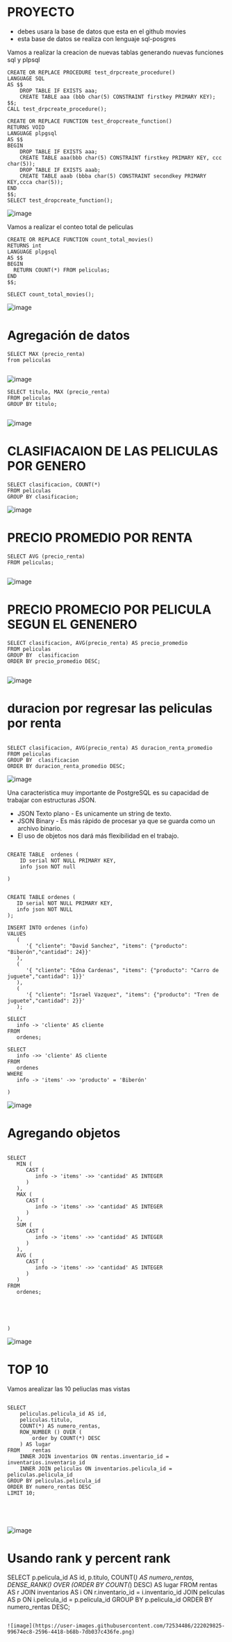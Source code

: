 # PROYECTO

* debes usara la base de datos que esta en el github movies
* esta base de datos se realiza con lenguaje sql-posgres 

Vamos a realizar la creacion de nuevas tablas generando nuevas funciones sql y plpsql

```
CREATE OR REPLACE PROCEDURE test_drpcreate_procedure()
LANGUAGE SQL
AS $$
	DROP TABLE IF EXISTS aaa;
	CREATE TABLE aaa (bbb char(5) CONSTRAINT firstkey PRIMARY KEY);
$$;
CALL test_drpcreate_procedure();

```

```
CREATE OR REPLACE FUNCTION test_dropcreate_function()
RETURNS VOID
LANGUAGE plpgsql
AS $$
BEGIN
	DROP TABLE IF EXISTS aaa;
	CREATE TABLE aaa(bbb char(5) CONSTRAINT firstkey PRIMARY KEY, ccc char(5));
	DROP TABLE IF EXISTS aaab;
	CREATE TABLE aaab (bbba char(5) CONSTRAINT secondkey PRIMARY KEY,ccca char(5));
END
$$;
SELECT test_dropcreate_function();

```

![image](https://user-images.githubusercontent.com/72534486/219827469-adaed4dd-561e-4a54-b8f3-0d6b606f468c.png)


Vamos a realizar el conteo total de peliculas  

```
CREATE OR REPLACE FUNCTION count_total_movies()
RETURNS int
LANGUAGE plpgsql
AS $$
BEGIN
  RETURN COUNT(*) FROM peliculas;
END
$$;

SELECT count_total_movies();

```

![image](https://user-images.githubusercontent.com/72534486/219827928-c09eac73-9a3d-47a8-9330-005c8c157722.png)


#  Agregación de datos


```
SELECT MAX (precio_renta)
from peliculas


```
![image](https://user-images.githubusercontent.com/72534486/219989838-45144d53-6f9d-42b6-8d0d-fc72c8c8ebd5.png)

```
SELECT titulo, MAX (precio_renta)
FROM peliculas 
GROUP BY titulo;


```

![image](https://user-images.githubusercontent.com/72534486/219990110-d9b80bcb-c250-4747-9296-cbf472169e19.png)

# CLASIFIACAION DE LAS PELICULAS POR GENERO 

```
SELECT clasificacion, COUNT(*)
FROM peliculas 
GROUP BY clasificacion;

```
![image](https://user-images.githubusercontent.com/72534486/219990455-8f7bb0bb-7eac-4f75-93f8-2cd00c102785.png)

# PRECIO  PROMEDIO POR RENTA 

```
SELECT AVG (precio_renta)
FROM peliculas;


```
![image](https://user-images.githubusercontent.com/72534486/219990646-3585ec87-d1b1-4573-add2-7561fb4a7db2.png)


# PRECIO PROMECIO POR PELICULA SEGUN EL GENENERO 

```
SELECT clasificacion, AVG(precio_renta) AS precio_promedio
FROM peliculas
GROUP BY  clasificacion
ORDER BY precio_promedio DESC;


```
![image](https://user-images.githubusercontent.com/72534486/219991114-9dcb2001-a9a0-4ad3-aaac-29e442f11154.png)

# duracion por regresar las peliculas por renta 

```

SELECT clasificacion, AVG(precio_renta) AS duracion_renta_promedio
FROM peliculas
GROUP BY  clasificacion
ORDER BY duracion_renta_promedio DESC;

```
![image](https://user-images.githubusercontent.com/72534486/219991394-f9f305a4-afac-4214-a054-815ee1813746.png)


Una caracteristica muy importante de PostgreSQL es su capacidad de trabajar con estructuras JSON.


* JSON Texto plano - Es unicamente un string de texto.
* JSON Binary - Es más rápido de procesar ya que se guarda como un archivo binario.
* El uso de objetos nos dará más flexibilidad en el trabajo.


```

CREATE TABLE  ordenes (
    ID serial NOT NULL PRIMARY KEY,
	info json NOT null

)
```

```

CREATE TABLE ordenes (
   ID serial NOT NULL PRIMARY KEY,
   info json NOT NULL
);

INSERT INTO ordenes (info)
VALUES
   (
      '{ "cliente": "David Sanchez", "items": {"producto": "Biberón","cantidad": 24}}'
   ),
   (
      '{ "cliente": "Edna Cardenas", "items": {"producto": "Carro de juguete","cantidad": 1}}'
   ),
   (
      '{ "cliente": "Israel Vazquez", "items": {"producto": "Tren de juguete","cantidad": 2}}'
   );

SELECT
   info -> 'cliente' AS cliente
FROM
   ordenes;

SELECT
   info ->> 'cliente' AS cliente
FROM
   ordenes
WHERE
   info -> 'items' ->> 'producto' = 'Biberón'

)
```

![image](https://user-images.githubusercontent.com/72534486/220502632-c9fd8de1-27ce-479c-90fb-f01f76a4606d.png)


#   Agregando objetos

```

SELECT
   MIN (
      CAST (
         info -> 'items' ->> 'cantidad' AS INTEGER
      )
   ),
   MAX (
      CAST (
         info -> 'items' ->> 'cantidad' AS INTEGER
      )
   ),
   SUM (
      CAST (
         info -> 'items' ->> 'cantidad' AS INTEGER
      )
   ),
   AVG (
      CAST (
         info -> 'items' ->> 'cantidad' AS INTEGER
      )
   )
FROM
   ordenes;   
   
   
   
   

)
```

   
  ![image](https://user-images.githubusercontent.com/72534486/220503446-d7f41dd4-b956-4238-9d6e-30ee70d640ae.png)
 
   
  #    TOP 10    

Vamos arealizar las 10 peliuclas mas vistas 


```

SELECT
	peliculas.pelicula_id AS id,
	peliculas.titulo,
	COUNT(*) AS numero_rentas,
	ROW_NUMBER () OVER (
		order by COUNT(*) DESC
   	) AS lugar
FROM	rentas
	INNER JOIN inventarios ON rentas.inventario_id = inventarios.inventario_id
	INNER JOIN peliculas ON inventarios.pelicula_id = peliculas.pelicula_id
GROUP BY peliculas.pelicula_id
ORDER BY numero_rentas DESC
LIMIT 10;
   
   
   


```

![image](https://user-images.githubusercontent.com/72534486/221029338-7db266d9-80b7-4a75-9a1c-9cbac462dbe5.png)

# Usando rank y percent rank


SELECT 
	p.pelicula_id AS id,
	p.titulo,
	COUNT(*) AS numero_rentas,
	DENSE_RANK() OVER (ORDER BY COUNT(*) DESC) AS lugar
FROM rentas AS r
JOIN inventarios AS i
ON   r.inventario_id = i.inventario_id
JOIN peliculas AS p
ON   i.pelicula_id = p.pelicula_id
GROUP BY p.pelicula_id
ORDER BY numero_rentas DESC;


```

![image](https://user-images.githubusercontent.com/72534486/222029825-99674ec8-2596-4418-b68b-7db037c436fe.png)

